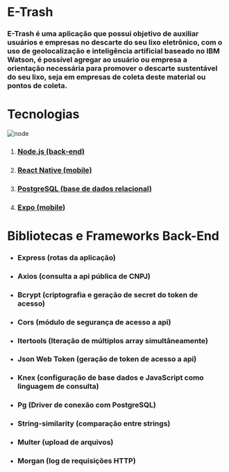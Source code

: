 # E-Trash

### E-Trash é uma aplicação que possui objetivo de auxiliar usuários e empresas no descarte do seu lixo eletrônico, com o uso de geolocalização e inteligência artificial baseado no IBM Watson, é possível agregar ao usuário ou empresa a orientação necessária para promover o descarte sustentável do seu lixo, seja em empresas de coleta deste material ou pontos de coleta.    

# Tecnologias

![node](https://user-images.githubusercontent.com/59677362/81222503-c16c2300-8fba-11ea-843b-195e00876701.jpg?w=10h=10)
1. ### [Node.js (back-end)](https://www.nodejs.org)
   
2. ### [React Native (mobile)](https://www.reactnative.dev)
3. ### [PostgreSQL (base de dados relacional)](https://postgresql.org)
4. ### [Expo (mobile)](https://www.expo.io)

# Bibliotecas e Frameworks Back-End

* ### Express (rotas da aplicação)
* ### Axios (consulta a api pública de CNPJ)
* ### Bcrypt (criptografia e geração de secret do token de acesso)
* ### Cors (módulo de segurança de acesso a api)
* ### Itertools (Iteração de múltiplos array simultâneamente)
* ### Json Web Token (geração de token de acesso a api)
* ### Knex (configuração de base dados e JavaScript como linguagem de consulta)
* ### Pg (Driver de conexão com PostgreSQL)
* ### String-similarity (comparação entre strings)
* ### Multer (upload de arquivos)
* ### Morgan (log de requisições HTTP)



